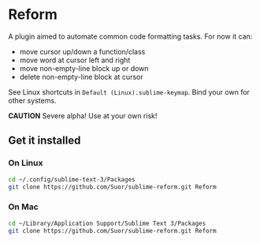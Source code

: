 # Reform

A plugin aimed to automate common code formatting tasks. For now it can:

- move cursor up/down a function/class
- move word at cursor left and right
- move non-empty-line block up or down
- delete non-empty-line block at cursor

See Linux shortcuts in `Default (Linux).sublime-keymap`. Bind your own for other systems.


**CAUTION** Severe alpha! Use at your own risk!


## Get it installed ##

### On Linux ###

```bash
cd ~/.config/sublime-text-3/Packages
git clone https://github.com/Suor/sublime-reform.git Reform
```

### On Mac ###

```bash
cd ~/Library/Application Support/Sublime Text 3/Packages
git clone https://github.com/Suor/sublime-reform.git Reform
```
